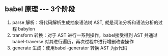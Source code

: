 ## babel 原理 --- 3个阶段
1. parse 解析：将代码解析生成抽象语法树 AST, 就是词法分析和语法分析的过程 babylon
2. transform 转换：对于 AST 进行一系列操作，babel接受得到 AST 并通过 babel-traverse
对其进行遍历，再次过程中进行增删改查操作
3. generate 生成：使用babel-generator 转换 AST 为js代码